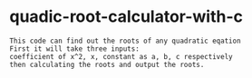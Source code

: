 # quadic-root-calculator-with-c
```
This code can find out the roots of any quadratic eqation
First it will take three inputs:
coefficient of x^2, x, constant as a, b, c respectively
then calculating the roots and output the roots.
```
